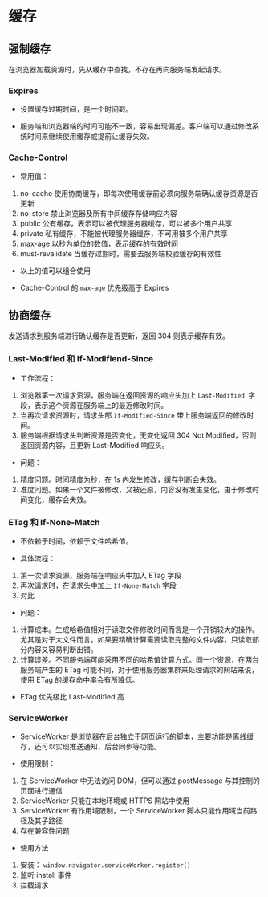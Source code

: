 # 缓存

## 强制缓存

在浏览器加载资源时，先从缓存中查找，不存在再向服务端发起请求。

### Expires

- 设置缓存过期时间，是一个时间戳。

- 服务端和浏览器端的时间可能不一致，容易出现偏差。客户端可以通过修改系统时间来继续使用缓存或提前让缓存失效。

### Cache-Control

- 常用值：
1. no-cache 使用协商缓存，即每次使用缓存前必须向服务端确认缓存资源是否更新
2. no-store 禁止浏览器及所有中间缓存存储响应内容
3. public 公有缓存，表示可以被代理服务器缓存，可以被多个用户共享
4. private 私有缓存，不能被代理服务器缓存，不可用被多个用户共享
5. max-age 以秒为单位的数值，表示缓存的有效时间
6. must-revalidate 当缓存过期时，需要去服务端校验缓存的有效性

- 以上的值可以组合使用

- Cache-Control 的 `max-age` 优先级高于 Expires

## 协商缓存

发送请求到服务端进行确认缓存是否更新，返回 304 则表示缓存有效。

### Last-Modified 和 If-Modifiend-Since

- 工作流程：
1. 浏览器第一次请求资源，服务端在返回资源的响应头加上 `Last-Modified `字段，表示这个资源在服务端上的最近修改时间。
2. 当再次请求资源时，请求头部 `If-Modified-Since` 带上服务端返回的修改时间。
3. 服务端根据请求头判断资源是否变化，无变化返回 304 Not Modified，否则返回资源内容，且更新 Last-Modified 响应头。

- 问题：
1. 精度问题。时间精度为秒，在 1s 内发生修改，缓存判断会失效。
2. 准度问题。如果一个文件被修改，又被还原，内容没有发生变化，由于修改时间变化，缓存会失效。

### ETag 和 If-None-Match

- 不依赖于时间，依赖于文件哈希值。

- 具体流程：
1. 第一次请求资源，服务端在响应头中加入 ETag 字段
2. 再次请求时，在请求头中加上 `If-None-Match` 字段
3. 对比

- 问题：
1. 计算成本。生成哈希值相对于读取文件修改时间而言是一个开销较大的操作。尤其是对于大文件而言。如果要精确计算需要读取完整的文件内容，只读取部分内容又容易判断出错。
2. 计算误差。不同服务端可能采用不同的哈希值计算方式。同一个资源，在两台服务端产生的 ETag 可能不同，对于使用服务器集群来处理请求的网站来说，使用 ETag 的缓存命中率会有所降低。

- ETag 优先级比 Last-Modified 高

### ServiceWorker

- ServiceWorker 是浏览器在后台独立于网页运行的脚本，主要功能是离线缓存，还可以实现推送通知、后台同步等功能。

- 使用限制：
1. 在 ServiceWorker 中无法访问 DOM，但可以通过 postMessage 与其控制的页面进行通信
2. ServiceWorker 只能在本地环境或 HTTPS 网站中使用
3. ServiceWorker 有作用域限制，一个 ServiceWorker 脚本只能作用域当前路径及其子路径
4. 存在兼容性问题

- 使用方法
1. 安装： `window.navigator.serviceWorker.register()`
2. 监听 install 事件
3. 拦截请求
